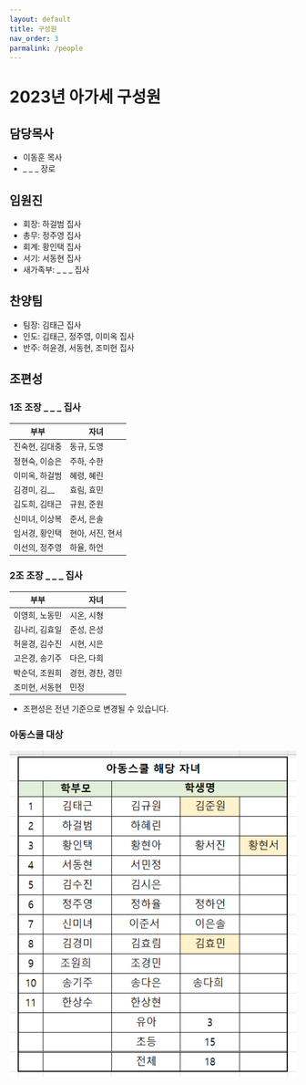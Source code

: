 ```yaml
---
layout: default
title: 구성원
nav_order: 3
parmalink: /people
---
```

# 2023년 아가세 구성원

## 담당목사
- 이동훈 목사
- _ _ _ 장로

## 임원진
- 회장: 하걸범 집사
- 총무: 정주영 집사
- 회계: 황인택 집사
- 서기: 서동현 집사
- 새가족부: _ _ _ 집사

## 찬양팀
- 팀장: 김태근 집사
- 인도: 김태근, 정주영, 이미옥 집사
- 반주: 허윤경, 서동현, 조미현 집사

## 조편성

### 1조 조장 _ _ _ 집사

|부부|자녀|
|---|---|
| 진숙현, 김대중 | 동규, 도영 |
| 정현숙, 이승은 | 주하, 수한 |<F2>
| 이미옥, 하걸범 | 혜령, 혜린 |
| 김경미, 김__ | 효림, 효민 |
| 김도희, 김태근 | 규원, 준원 |
| 신미녀, 이상복 | 준서, 은솔 |
| 임서경, 황인택 | 현아, 서진, 현서 |
| 이선의, 정주영 | 하율, 하언 |

### 2조 조장 _ _ _ 집사

|부부|자녀|
|---|---|
| 이영희, 노동민 | 시온, 시형|
| 김나리, 김효일 | 준성, 은성|
| 허윤경, 김수진 | 시현, 시은|
| 고은경, 송기주 | 다은, 다희|
| 박순덕, 조원희 | 경헌, 경찬, 경민 |
| 조미현, 서동현 | 민정 |

- 조편성은 전년 기준으로 변경될 수 있습니다.

### 아동스쿨 대상
![](attachments/kids.png)
